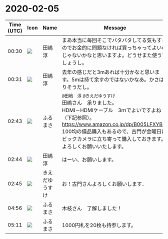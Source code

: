 # 2020-02-05

|Time (UTC)|Icon|Name|Message|
|---|---|---|---|
|00:30|![](https://secure.gravatar.com/avatar/698cc14290c3976fdd9f0a23494b87c1.jpg?s=72&d=https%3A%2F%2Fa.slack-edge.com%2Fdf10d%2Fimg%2Favatars%2Fava_0018-72.png)|田嶋　淳|まあ本当に毎回そこでバタバタしてる気もするのでお金的に問題なければ買っちゃってよいのじゃないかなと思いますよ。どうせまた使うでしょうし。|
|00:31|![](https://secure.gravatar.com/avatar/698cc14290c3976fdd9f0a23494b87c1.jpg?s=72&d=https%3A%2F%2Fa.slack-edge.com%2Fdf10d%2Fimg%2Favatars%2Fava_0018-72.png)|田嶋　淳|去年の感じだと3mあれば十分かなと思います。5mは持て余すのではないかなあ。かさばりそうだし。|
|02:43|![](https://secure.gravatar.com/avatar/76a0f849e297e2ebb941be896336414e.jpg?s=72&d=https%3A%2F%2Fa.slack-edge.com%2Fdf10d%2Fimg%2Favatars%2Fava_0021-72.png)|ふるまさ|`@田嶋　淳` `@きえだゆうすけ`<br>田嶋さん　承りました。<br>HDMI－HDMIケーブル　3ｍでよいですよね（下記参照）。<br><https://www.amazon.co.jp/dp/B005LFXYBG/><br>100均の備品購入もあるので、古門が金曜日にビックカメラに立ち寄って購入しておきます。<br>よろしくお願いいたします。|
|02:44|![](https://secure.gravatar.com/avatar/698cc14290c3976fdd9f0a23494b87c1.jpg?s=72&d=https%3A%2F%2Fa.slack-edge.com%2Fdf10d%2Fimg%2Favatars%2Fava_0018-72.png)|田嶋　淳|はーい、お願いします。|
|02:45|![](https://avatars.slack-edge.com/2019-03-11/571585797168_09840ca518e784c46d3a_72.png)|きえだゆうすけ|お！古門さんよろしくお願いします．|
|04:56|![](https://secure.gravatar.com/avatar/76a0f849e297e2ebb941be896336414e.jpg?s=72&d=https%3A%2F%2Fa.slack-edge.com%2Fdf10d%2Fimg%2Favatars%2Fava_0021-72.png)|ふるまさ|木枝さん　了解しました！|
|05:11|![](https://secure.gravatar.com/avatar/76a0f849e297e2ebb941be896336414e.jpg?s=72&d=https%3A%2F%2Fa.slack-edge.com%2Fdf10d%2Fimg%2Favatars%2Fava_0021-72.png)|ふるまさ|1000円札を20枚も持参します。|
